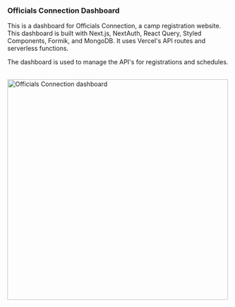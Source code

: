 ### Officials Connection Dashboard

This is a dashboard for Officials Connection, a camp registration website. This dashboard is built with Next.js, NextAuth, React Query, Styled Components, Formik, and MongoDB. It uses Vercel's API routes and serverless functions.

The dashboard is used to manage the API's for registrations and schedules.

<br />
<img src="https://res.cloudinary.com/dra3wumrv/image/upload/v1645122561/portfolio-examples/officials-connection-dashboard.jpg" alt="Officials Connection dashboard" width="500">
